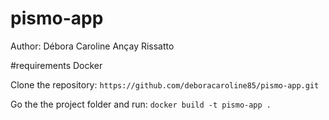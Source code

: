 # pismo-app
Author: Débora Caroline Ançay Rissatto

#requirements
Docker


Clone the repository: `https://github.com/deboracaroline85/pismo-app.git`

Go the the project folder and run: `docker build -t pismo-app .`
